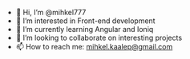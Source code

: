 - 👋 Hi, I’m @mihkel777
- 👀 I’m interested in Front-end development
- 🌱 I’m currently learning Angular and Ioniq
- 💞️ I’m looking to collaborate on interesting projects
- 📫 How to reach me: mihkel.kaalep@gmail.com

<!---
mihkel777/mihkel777 is a ✨ special ✨ repository because its `README.md` (this file) appears on your GitHub profile.
You can click the Preview link to take a look at your changes.
--->
